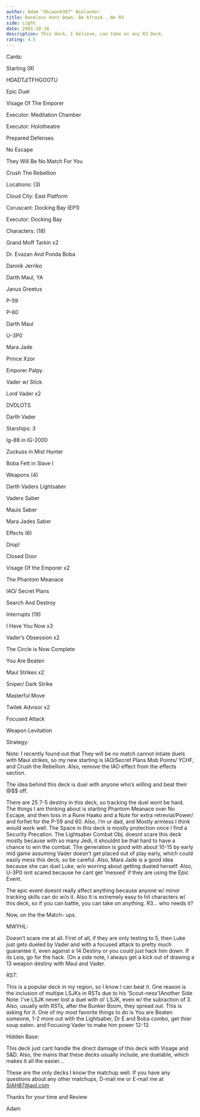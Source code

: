 ```yaml
---
author: Adam "Obiwan6387" Nielander
title: Raceless Hunt Down, Be Afraid...No R3
side: Light
date: 2001-10-18
description: This deck, I believe, can take on any R3 Deck.
rating: 4.5
---
```

Cards: 

Starting (9)

HDADTJ/TFHGOOTU
Epic Duel
Visage Of The Emporer
Executor: Meditation Chamber
Executor: Holotheatre
Prepared Defenses
No Escape
They Will Be No Match For You
Crush The Rebellion

Locations: (3)

Cloud City: East Platform
Coruscant: Docking Bay (EP1)
Executor: Docking Bay

Characters: (18)

Grand Moff Tarkin x2
Dr. Evazan And Ponda Boba
Dannik Jerriko
Darth Maul, YA
Janus Greetus
P-59
P-60
Darth Maul
U-3P0
Mara Jade
Prince Xzor
Emporer Palpy.
Vader w/ Stick
Lord Vader x2
DVDLOTS
Darth Vader

Starships: 3

Ig-88 in IG-2000
Zuckuss in Mist Hunter
Boba Fett in Slave I

Weapons (4)

Darth Vaders Lightsaber
Vaders Saber
Mauls Saber
Mara Jades Saber

Effects (6)

Drop!
Closed Door
Visage Of the Emporer x2
The Phantom Meanace
IAO/ Secret Plans
Search And Destroy

Interrupts (19)

I Have You Now x3
Vader&#8217;s Obsession x2
The Circle is Now Complete
You Are Beaten
Maul Strikes x2
Sniper/ Dark Strike
Masterful Move
Twilek Advisor x2
Focused Attack
Weapon Levitation




Strategy: 

Note: I recently found out that They will be no match cannot intiate duels with Maul strikes, so my new starting is IAO/Secret Plans Mob Points/ YCHF, and Crush the Rebellion. Also, remove the IAO effect from the effects section.



The idea behind this deck is duel with anyone who’s willing and beat their @$$ off. 
There are 25 7-5 destiny in this deck, so tracking the duel wont be hard. The things I am thinking about is starting Phantom Meanace over No Escape, and then toss in a Rune Haako and a Nute for extra retrevial/Power/ and forfiet for the P-59 and 60. Also, I’m ur dad, and  Mostly armless I think would work well. The Space in this deck is mostly protection once I find a Security Precation. The Lightsaber Combat Obj. doesnt scare this deck mostly because with so many Jedi, it shouldnt be that hard to have a chance to win the combat. The generation is good with about 10-15 by early mid game assuming Vader doesn’t get placed out of play early, which could easily mess this deck, so be careful. Also, Mara Jade is a good idea because she can duel Luke, w/o worring about getting dueled herself.  Also, U-3P0 isnt scared because he cant get ’messed’ if they are using the Epic Event. 
The epic event doesnt really affect anything because anyone w/ minor tracking skills can do w/o it. Also It is extremely easy to hit characters w/ this deck, so if you can battle, you can take on anything. R3... who needs it?

Now, on the the Match- ups.

MWYHL:

Doesn’t scare me at all.  First of all, if they are only testing to 5, then Luke just gets dueled by Vader and with a focused attack to pretty much guarantee it, even against a 14 Destiny or you could just hack him down.  If its Leia, go for the hack. (On a side note, I always get a kick out of drawing a 13 weapon destiny with Maul and Vader. 

RST:

This is a popular deck in my region, so I know I can beat it.  One reason is the inclusion of multipe LSJKs in RSTs due to his ’Scout-ness’(Another Side Note: I’ve  LSJK never lost a duel with ol’ LSJK, even w/ the subraction of 3.  Also, usually with RSTs, after the Bunker Boom, they spread out.  This is asking for it.  One of my most favorite things to do is You are Beaten someone, 1-2 more out with the Lightsaber, Dr E and Boba combo, get thier soup eaten. and Focusing Vader to make him power 12-13 

Hidden Base:

This deck just cant handle the direct damage of this deck with Visage and  S&D. Also, the mains that these decks usually include, are duelable, which makes it all the easier...

These are the only decks I know the matchup well. If you have any questions about any other matchups, D-mail me or E-mail me at SIAH87@aol.com

Thanks for your time and Review 
Adam



